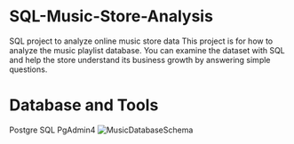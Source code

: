 # SQL-Music-Store-Analysis

SQL project to analyze online music store data
This project is for how to analyze the music playlist database. You can examine the dataset with SQL and help the store understand its business growth by answering simple questions.

# Database and Tools
Postgre SQL
PgAdmin4
![MusicDatabaseSchema](https://github.com/user-attachments/assets/1cc0a52b-8859-484d-ae69-1683c38bb9a7)
